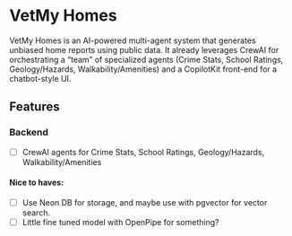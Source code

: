 # VetMy Homes

VetMy Homes is an AI-powered multi-agent system that generates unbiased home reports using public data. It already leverages CrewAI for orchestrating a “team” of specialized agents (Crime Stats, School Ratings, Geology/Hazards, Walkability/Amenities) and a CopilotKit front-end for a chatbot-style UI. 

## Features

### Backend

- [ ] CrewAI agents for Crime Stats, School Ratings, Geology/Hazards, Walkability/Amenities

#### Nice to haves:

- [ ] Use Neon DB for storage, and maybe use with pgvector for vector search.
- [ ] Little fine tuned model with OpenPipe for something?